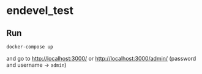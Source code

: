 # endevel_test

## Run 

```bash
docker-compose up
```

and go to [http://localhost:3000/](http://localhost:3000/)
or [http://localhost:3000/admin/](http://localhost:3000/admin) (password and username -> ```admin```)
